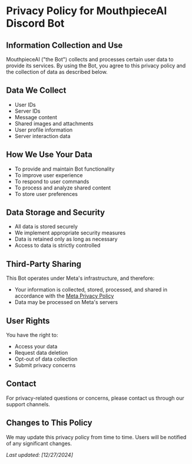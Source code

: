 # Privacy Policy for MouthpieceAI Discord Bot

## Information Collection and Use

MouthpieceAI ("the Bot") collects and processes certain user data to provide its services. By using the Bot, you agree to this privacy policy and the collection of data as described below.

## Data We Collect

- User IDs
- Server IDs
- Message content
- Shared images and attachments
- User profile information
- Server interaction data

## How We Use Your Data

- To provide and maintain Bot functionality
- To improve user experience
- To respond to user commands
- To process and analyze shared content
- To store user preferences

## Data Storage and Security

- All data is stored securely
- We implement appropriate security measures
- Data is retained only as long as necessary
- Access to data is strictly controlled

## Third-Party Sharing

This Bot operates under Meta's infrastructure, and therefore:

- Your information is collected, stored, processed, and shared in accordance with the [Meta Privacy Policy](https://www.facebook.com/privacy/policy)
- Data may be processed on Meta's servers

## User Rights

You have the right to:

- Access your data
- Request data deletion
- Opt-out of data collection
- Submit privacy concerns

## Contact

For privacy-related questions or concerns, please contact us through our support channels.

## Changes to This Policy

We may update this privacy policy from time to time. Users will be notified of any significant changes.

*Last updated: [12/27/2024]*
